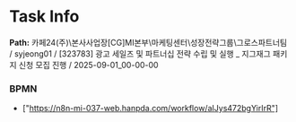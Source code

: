 # Task Info

**Path:** 카페24(주)\본사사업장\[CG]MI본부\마케팅센터\성장전략그룹\그로스파트너팀 / syjeong01 / [323783] 광고 세일즈 및 파트너십 전략 수립 및 실행 _ 지그재그 패키지 신청 모집 진행 / 2025-09-01_00-00-00

### BPMN
- ["https://n8n-mi-037-web.hanpda.com/workflow/aIJys472bgYirIrR"]

